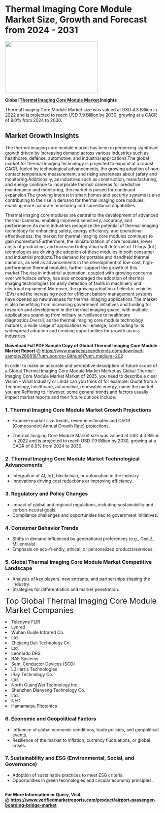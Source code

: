 <H1>Thermal Imaging Core Module Market Size, Growth and Forecast from 2024 - 2031</H1><img class="aligncenter size-medium wp-image-584254" src="https://thirdeyenews.in/wp-content/uploads/2024/09/Global-Market-Research-300x168.jpeg" alt="" width="300" height="168" /><p><strong>Global&nbsp;<a href="https://www.marketsizeandtrends.com/download-sample/260816/?utm_source=Github8j?utm_medium=202">Thermal Imaging Core Module Market</a> Insights</strong></p><p>Thermal Imaging Core Module Market size was valued at USD 4.3 Billion in 2022 and is projected to reach USD 7.9 Billion by 2030, growing at a CAGR of 8.0% from 2024 to 2030.</p><p><h2>Market Growth Insights</h2> <p>The thermal imaging core module market has been experiencing significant growth driven by increasing demand across various industries such as healthcare, defense, automotive, and industrial applications.The global market for thermal imaging technology is projected to expand at a robust CAGR, fueled by technological advancements, the growing adoption of non-contact temperature measurement, and rising awareness about safety and monitoring.Additionally, as industries such as construction, manufacturing, and energy continue to incorporate thermal cameras for predictive maintenance and monitoring, the market is poised for continued expansion.The growing interest in smart homes and security systems is also contributing to the rise in demand for thermal imaging core modules, enabling more accurate monitoring and surveillance capabilities.</p> <p>Thermal imaging core modules are central to the development of advanced thermal cameras, enabling improved sensitivity, accuracy, and performance.As more industries recognize the potential of thermal imaging technology for enhancing safety, energy efficiency, and operational effectiveness, the market for thermal imaging core modules continues to gain momentum.Furthermore, the miniaturization of core modules, lower costs of production, and increased integration with Internet of Things (IoT) technologies are driving the adoption of these modules in both consumer and industrial products.The demand for portable and handheld thermal cameras, as well as advancements in the development of low-cost, high-performance thermal modules, further support the growth of this market.The rise in industrial automation, coupled with growing concerns over workplace safety, has also encouraged the adoption of thermal imaging technologies for early detection of faults in machinery and electrical equipment.Moreover, the growing adoption of electric vehicles (EVs) and the increasing need for efficient battery management systems have opened up new avenues for thermal imaging applications.The market is also benefiting from increasing government initiatives and funding for research and development in the thermal imaging space, with multiple applications spanning from military surveillance to healthcare diagnostics.Overall, as the thermal imaging core module technology matures, a wide range of applications will emerge, contributing to its widespread adoption and creating opportunities for growth across industries.<p><span class=""><strong>Download Full PDF Sample Copy of Global Thermal Imaging Core Module Market Report</strong> @ <a href="https://www.marketsizeandtrends.com/download-sample/260816/?utm_source=Github8j?utm_medium=202" target="_blank">https://www.marketsizeandtrends.com/download-sample/260816/?utm_source=Github8j?utm_medium=202</a></span></p><p>In order to make an accurate and perceptive description of future scope of a Global&nbsp;Thermal Imaging Core Module Market Market as Global&nbsp;Thermal Imaging Core Module Market Market of 2025, you need to describe a clear Vision &ndash; What Industry or Linda can you think of for example: Quote from a Technology, healthcare, automotive, renewable energy, name the market you are Reffering to.However, some general trends and factors usually impact market reports and their future outlook include:</p><h3>1.&nbsp;<strong>Thermal Imaging Core Module Market Growth Projections</strong></h3><ul><li>Examine market size trends, revenue estimates and CAGR (Compounded Annual Growth Rate) projections.</li><li><p>Thermal Imaging Core Module Market size was valued at USD 4.3 Billion in 2022 and is projected to reach USD 7.9 Billion by 2030, growing at a CAGR of 8.0% from 2024 to 2030.</p></li></ul><h3>2.&nbsp;<strong>Thermal Imaging Core Module Market Technological Advancements</strong></h3><ul><li>Integration of AI, IoT, blockchain, or automation in the industry.</li><li>Innovations driving cost reductions or improving efficiency.</li></ul><h3>3.&nbsp;<strong>Regulatory and Policy Changes</strong></h3><ul><li>Impact of global and regional regulations, including sustainability and carbon-neutral goals.</li><li>Compliance challenges and opportunities tied to government initiatives.</li></ul><h3>4.&nbsp;<strong>Consumer Behavior Trends</strong></h3><ul><li>Shifts in demand influenced by generational preferences (e.g., Gen Z, Millennials).</li><li>Emphasis on eco-friendly, ethical, or personalized products/services.</li></ul><h3>5.&nbsp;<strong>Global Thermal Imaging Core Module Market Competitive Landscape</strong></h3><ul><li>Analysis of key players, new entrants, and partnerships shaping the industry.</li><li>Strategies for differentiation and market penetration.</li></ul><p data-pm-slice="1 1 []"><span style="color: inherit; font-family: inherit; font-size: 25px;">Top Global Thermal Imaging Core Module Market Companies</span></p><div class="" data-test-id=""><p><li>Teledyne FLIR</li><li> Lynred</li><li> Wuhan Guide Infrared Co.</li><li> Ltd.</li><li> Zhejiang Dali Technology Co.</li><li>Ltd.</li><li> Leonardo DRS</li><li> BAE Systems</li><li> Semi Conductor Devices (SCD)</li><li> L3Harris Technologies</li><li> IRay Technology Co.</li><li> Ltd.</li><li> North GuangWei Technology Inc.</li><li> Shenzhen Dianyang Technology Co.</li><li> Ltd.</li><li> NEC</li><li> Hamamatsu Photonics</li></p></div><h3>6.&nbsp;<strong>Economic and Geopolitical Factors</strong></h3><ul><li>Influence of global economic conditions, trade policies, and geopolitical events.</li><li>Resilience of the market to inflation, currency fluctuations, or global crises.</li></ul><h3>7.&nbsp;<strong>Sustainability and ESG (Environmental, Social, and Governance)</strong></h3><ul><li>Adoption of sustainable practices to meet ESG criteria.</li><li>Opportunities in green technologies and circular economy principles.</li></ul><h2><strong style="font-size: 14px;">For More Information or Query, Visit @&nbsp;</strong><a style="background-color: #ffffff; font-size: 14px;" href="https://www.marketsizeandtrends.com/report/thermal-imaging-core-module-market/" target="_blank">https://www.verifiedmarketreports.com/product/airport-passenger-boarding-bridge-market</a></h2>